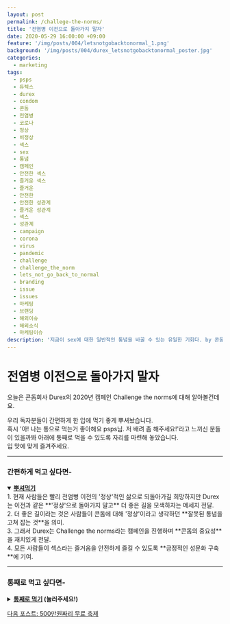 ```yaml
---
layout: post
permalink: /challege-the-norms/
title: '전염병 이전으로 돌아가지 말자'
date: 2020-05-29 16:00:00 +09:00
feature: '/img/posts/004/letsnotgobacktonormal_1.png'
background: '/img/posts/004/durex_letsnotgobacktonormal_poster.jpg'
categories:
  - marketing
tags:
  - psps
  - 듀렉스
  - durex
  - condom
  - 콘돔
  - 전염병
  - 코로나
  - 정상
  - 비정상
  - 섹스
  - sex
  - 통념
  - 캠페인
  - 안전한 섹스
  - 즐거운 섹스
  - 즐거운
  - 안전한
  - 안전한 성관계
  - 즐거운 성관계
  - 섹스
  - 성관계
  - campaign
  - corona
  - virus
  - pandemic
  - challenge
  - challenge_the_norm
  - lets_not_go_back_to_normal
  - branding
  - issue
  - issues
  - 마케팅
  - 브랜딩
  - 해외이슈
  - 해외소식
  - 마케팅이슈
description: '지금이 sex에 대한 일반적인 통념을 바꿀 수 있는 유일한 기회다. by 콘돔회사 | 정상으로 봤던 비정상적인 성에 대한 통념을 바꾸다.'
---
```


# 전염병 이전으로 돌아가지 말자

오늘은 콘돔회사 Durex의 2020년 캠페인 Challenge the norms에 대해 알아볼건데요.

우리 독자분들이 간편하게 한 입에 먹기 좋게 뿌셔놨습니다.<br>
혹시 '아! 나는 통으로 먹는거 좋아해요 psps님. 저 배려 좀 해주세요!'라고 느끼신 분들이 있을까봐 아래에 통째로 먹을 수 있도록 자리를 마련해 놓았습니다.<br>
입 맛에 맞게 즐겨주세요.
<hr class = 'hr_img'>

### 간편하게 먹고 싶다면-

<details open>
<summary><strong><u>뿌셔먹기</u></strong></summary>
<div markdown = "1">
1. 현재 사람들은 빨리 전염병 이전의 '정상'적인 삶으로 되돌아가길 희망하지만 Durex는 이전과 같은 **'정상'으로 돌아가지 말고** 더 좋은 길을 모색하자는 메세지 전달.<br>
2. 더 좋은 길이라는 것은 사람들이 콘돔에 대해 '정상'이라고 생각하던 **잘못된 통념을 고쳐 잡는 것**을 의미.<br>
3. 그래서 Durex는 Challenge the norms라는 캠페인을 진행하며 **콘돔의 중요성**을 재치있게 전달.<br>
4. 모든 사람들이 섹스라는 즐거움을 안전하게 즐길 수 있도록 **긍정적인 성문화 구축**에 기여.
</div>
</details>
<hr class = 'hr_img'>

### 통째로 먹고 싶다면-

<details>
<summary><strong><u>통째로 먹기</u> (눌러주세요!)</strong></summary>
<div markdown = "1">
<br>

최근 전염병의 기세가 한풀 기울어 격리조치를 완화하는 나라들이 하나 둘씩 생겨나고 있습니다. 시민들은 다시 이전처럼 돌아가고 싶다고 울부 짖고 있던 상황이라 매우 반가운 소식이 아닐 수가 없습니다.

그러나 콘돔회사 Durex는 사람들이 '이전처럼 돌아가고 싶다'고 말하는 것에 회의적입니다. 왜 그런지 알아보도록 하죠.

## 전염병이 만들어 낸 단어.

본격적으로 살펴보기 전, 해외에서 생겨난 새로운 단어가 있습니다.

바로 **coronavirus baby-boom.**

해외의 경우 락다운(격리조치) 때문에 coronavirus baby-boom이라는 뜻밖의 인구 통계적 호황(?)을 누리게 될 거라는 예측이 일반인들 사이에서 이야기가 오고갑니다. 커플, 부부 간 집에서 오붓하게 보내는 시간이 길어지다보니 자연스럽게 뜨거운 관계를 맺게 된다고 생각하는 거겠죠.

하지만 전문가들은 그 **반대의 결과**를 보여주었습니다.
Durex의 모회사인 Reckitt Benckiser의 락스만 나라시만 대표에 의하면 전염병 때문에 사람들이 섹스 하는 횟수가 줄었다라고 했습니다. Durex가 영국, 이탈리아, 중국, 남아공을 대상으로 섹스 설문조사를 한 결과, 사람들이 말하길 **사회적 거리두기 때문에** 섹스를 할 수 없다고 합니다.

쏠로는 밖에 나가 자기의 매력을 어필 할 수가 없어서, 커플들은 건강, 돈, 실업 위기 등의 이유로 섹스할 '맛'을 잃었다고 하는데요.

![social_distancing](/img/posts/004/social_distance.jpg)

> *하 나 참 매력있는데 어떻게 보여줄 방법이 없네!(고구마 x 10개)*

이들은 하루 빨리 과거처럼 '정상'적인 일상으로 돌아가길 희망하고 있습니다.
그러나 여기 과거처럼 정상으로 돌아가는 것에 반대하는 브랜드가 있습니다. Durex가 그 주인공이죠.

<img src = '/img/posts/004/durex_logo.png' alt = 'Durex 로고' class = 'img_center'>

## Challege the norms

오늘은 콘돔 브랜드 중 가장 유명한 Durex의 최근 캠페인 Challenge the norms를 소개해 드리려 합니다. norm이란 기본 or 스탠다드, 즉 정상이라는 뜻의 단어입니다. 이 캠페인은 섹스를 둘러싼 과거에 '정상'이라 생각했던 비정상적인 사고와 행동을 바꾸는 것을 목표로 하고 있습니다. 어떤 캠페인인지 살펴보기 전, Durex에 대해 잠깐 알아봅시다.

최초로 전류를 통한 불량검사 방식을 개발 및 도입한 브랜드이자 최초로 인체공학을 고려한 콘돔을 만들어 낸, 콘돔계의 선구자 Durex.

<img src = '/img/posts/004/durex_name.jfif' alt = 'Durex 이름의 의미' class = 'img_center'>

> *"We Believe Good Sex Should be For Everyone"<br>
> "기분 좋은 섹스는 모두를 위한 것이여야 한다."*

위 슬로건을 바탕으로 Durex는 기분 좋은 성관계를 위한 콘돔과 그 외 마사지 젤, 섹스 토이를 개발해오고 있습니다.

<hr class = 'hr_img'>

## Durex의 유쾌 & 응큼한 광고

Durex의 포스터 광고들을 보면 제품의 특성을 아주 잘 살린 말장난을 잘 하는 걸로 유명한데요. 년말이 다가올 때 진행한 포스터 광고 몇 가지 살펴보죠.

<img src = '/img/posts/004/durex_vibe.png' alt = 'Durex 남성용 바이브레이터' class = 'img_center'>

> *"The end is coming." 남자용 바이브레이터. <br>다가오는 년말을 의미하는 동시에 The end is coming(끝은 절정)이라는 뜻으로도 해석 되는 말장난.*

<img src = '/img/posts/004/end_shouldnt_be_only_thing_coming.png' alt = 'Durex 여성용 바이브레이터' class = 'img_center'>

> *"년말만 오면 안된다." 여성용 바이브레이터. <br>년말 뿐만 아니라 오르가즘도 온다는 뜻일까?*

<img src = '/img/posts/004/durexquickly.png' alt = 'Durex 사정지연 콘돔' class = 'img_center'>

> *"끝(년말)이 빨리 오지 않는다면 당신도 그러면 안된다." 남성용 사정지연 콘돔.<br>오이오이 너무 빠르면 안된다구(찡긋)*

<img src = '/img/posts/004/golden_ring2.png' alt = 'Durex 청혼 반지같은 금색 콘돔' class = 'img_center'>
> *"그녀가 응이라 했다. ㅅㅎ? 실화? 대애박! 예에에에쓰!" 황금색 콘돔. <br>마치 결혼 청혼 반지처럼 만들어놨네요 ㅋㅋㅋ.*

<img src = '/img/posts/004/trust_me.png' alt = '물로 가득 찼지만 새지 않는 Durex 콘돔' class = 'img_center'>

> *"믿어" 콘돔의 안정성 광고. <br>신뢰도 뿜뿜.*

언제나 유쾌하게 안전한 성관계를 장려하는 Durex가 최근 **Challenge the norms** 캠페인을 실시했습니다. 이 캠페인은 이번 전염병 시기를 기점으로 섹스에 대해 일반적으로 퍼져있는 **잘못된 'Norm'을 바로 잡는 것**을 목적으로 하고 있습니다. 그들이 말하는 잘못된 'Norm' 몇가지를 살펴보면 다음과 같습니다.

1. 하루 100만명이 불필요하게 성병에 감염이 ''정상''
2. 콘돔을 들고 다니는 여성을 비하하는 게 ''정상''
3. 콘돔 안끼는 쓰레기같은 변명이 ''정상''

Durex는

> *"Let's have good sex. Safe sex. For everyone, forever."<br>"기분 좋고 안전한 섹스를 합시다. 모두가, 영원히."*

라는 슬로건 아래 불안하고 안전하지 않은 성관계를 비판하고 사회에 만연한 섹스에 대한 비정상적인 '정상' 바꾸려는 것이죠.

## 락다운 이후 Durex가 보낸 메세지

Durex는 캠페인 시작 전 일관된 브랜드 톤(tone)을 갖추기 위해 올해 초부터 초석을 깔아놓았습니다. 올해 초 락다운이 시행 되고부터 현 상황과 맞물리는 브랜드의 진실성을 담은 메세지를 보내왔습니다. 몇 가지 읽어보도록 하겠습니다.

1.  > *"We’ve been protecting people since 1929. Now it’s your turn"<br>
   > 우린 1929년부터 사람들을 지켜왔습니다. 이젠 당신 차례에요.* <br>
   >
   > 성병과 인구폭발로부터 사람들을 지켜온 Durex, 당신은 집 안 머물면서 사람들을 지킬 수 있음을 이야기
2.  > *"Come together, apart. You don’t have to share a bed to have great sex"<br>
   > 함께 느끼세요. 떨어져서. 끝내주는 섹스를 위해 침대를 같이 쓸 필욘 없어요.*<br>
   >
   > 서로 거리를 두고 장난감을 이용한 섹스를 말하는 것일까?
3. > *"Staying in doesn’t mean you can’t explore."<br>
   > 갇혀있다고 모험이 없는게 아니에요.*<br>
   >
   > 집 안에서 자기 몸에 집중하고 탐험할 수 있음을 이야기

이렇듯 Durex는 사람들에게

1. **책임감**을 심어주고,
2. 섹스에 대한 **고정관념**을 공개적으로 바꾸며
3. 전염병을 극복하기 위해 격리된 상황을 극복할 수 있게 **새로운 즐길거리(?)**를 알려주는 등

즐겁고 안전한 섹스를 장려하고 있습니다.

<hr class='hr_img'>
## 마무리

우리나라 보고된 성병 발생수는 2014년 1만 2416건에서 매년 약 20% 증가하여 2018년 3만 1017건입니다.

국내 혼전임신 출생아 비율은 2001년 7.5%에서 2015년 17.8%로 나타나며 20~24세의 혼전임신 비율이 30%로 가장 높고 10대 후반이 23%죠.

피임에 대한 제대로 된 교육이 안되어 있고 본인의 쾌락만 생각한 잘못된 성관념 때문에 고통받는 사람들이 여전히 많은 것으로 알고 있습니다. Durex의 캠페인이 우리나라에서도 광고 되어 모두가 안전하게 즐길 수 있는 섹스를 위한 콘돔 문화를 만들었으면 하는 희망이 있습니다.

노콘노섹. 이쁜 사랑 하세요~ <3


지금까지, 세상 마케팅 이슈를 뿌시고 다니는 PSPS였습니다.

<span class = "reference">
*국내 성병발생수와 혼전임신 출생아 비율 통계는 질병관리본부에서 분석한 [2014년~2018년 국내 성매개감염병 신고 발생 동향](https://www.cdc.go.kr/board/board.es?mid=a20602010000&bid=0034&list_no=366792&act=view)에서 확인 가능함.
</span>
</div>
</details>

[다음 포스트: 500만원짜리 무료 축제](/canneslions_for_all)
